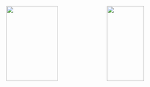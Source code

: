 <p>
<img src="https://github-readme-stats.vercel.app/api?username=rpeng666&count_private=true&show_icons=true&theme=blueberry" width=52% height="200px"/>
<img src="https://github-readme-stats.vercel.app/api/top-langs/?username=rpeng666&show_icons=true&layout=compact&cache_seconds=1800&langs_count=8&theme=blueberry&count_private=true&show_icons=true" width=44% height="200px"/>
</p>
